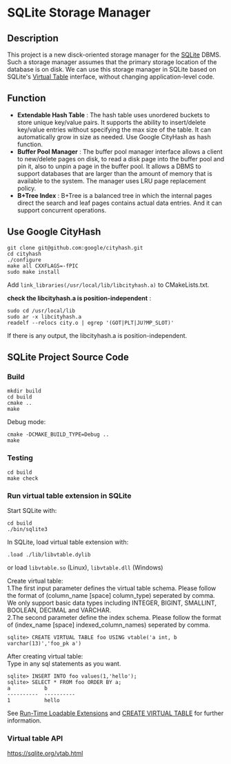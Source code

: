 # SQLite Storage Manager

## Description

This project is a new disck-oriented storage manager for the [SQLite](<https://www.sqlite.org/index.html>) DBMS. Such a storage manager assumes that the primary storage location of the database is on disk. We can use this storage manager in SQLite based on SQLite's [Virtual Table](<https://www.sqlite.org/vtab.html>) interface, without changing application-level code. 

## Function

- **Extendable Hash Table** : The hash table uses unordered buckets to store unique key/value pairs. It supports the ability to insert/delete key/value entries without specifying the max size of the table. It can automatically grow in size as needed. Use Google CityHash as hash function.
- **Buffer Pool Manager** : The buffer pool manager interface allows a client to new/delete pages on disk, to read a disk page into the buffer pool and pin it, also to unpin a page in the buffer pool. It allows a DBMS to support databases that are larger than the amount of memory that is available to the system. The manager uses LRU page replacement policy.
- **B+Tree Index** : B+Tree is a balanced tree in which the internal pages direct the search and leaf pages contains actual data entries. And it can support concurrent operations.

## Use Google CityHash

```
git clone git@github.com:google/cityhash.git
cd cityhash
./configure
make all CXXFLAGS=-fPIC
sudo make install
```

Add `link_libraries(/usr/local/lib/libcityhash.a)` to CMakeLists.txt.

**check the libcityhash.a is position-independent** : 

```
sudo cd /usr/local/lib
sudo ar -x libcityhash.a
readelf --relocs city.o | egrep '(GOT|PLT|JU?MP_SLOT)'
```

If there is any output, the libcityhash.a is position-independent.

## SQLite Project Source Code

### Build
```
mkdir build
cd build
cmake ..
make
```
Debug mode:

```
cmake -DCMAKE_BUILD_TYPE=Debug ..
make
```

### Testing
```
cd build
make check
```

### Run virtual table extension in SQLite
Start SQLite with:
```
cd build
./bin/sqlite3
```

In SQLite, load virtual table extension with:

```
.load ./lib/libvtable.dylib
```
or load `libvtable.so` (Linux), `libvtable.dll` (Windows)

Create virtual table:  
1.The first input parameter defines the virtual table schema. Please follow the format of (column_name [space] column_type) seperated by comma. We only support basic data types including INTEGER, BIGINT, SMALLINT, BOOLEAN, DECIMAL and VARCHAR.  
2.The second parameter define the index schema. Please follow the format of (index_name [space] indexed_column_names) seperated by comma.
```
sqlite> CREATE VIRTUAL TABLE foo USING vtable('a int, b varchar(13)','foo_pk a')
```

After creating virtual table:  
Type in any sql statements as you want.
```
sqlite> INSERT INTO foo values(1,'hello');
sqlite> SELECT * FROM foo ORDER BY a;
a           b         
----------  ----------
1           hello   
```
See [Run-Time Loadable Extensions](https://sqlite.org/loadext.html) and [CREATE VIRTUAL TABLE](https://sqlite.org/lang_createvtab.html) for further information.

### Virtual table API
https://sqlite.org/vtab.html
